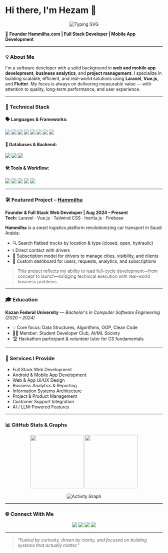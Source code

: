 # Hi there, I'm Hezam 👋

<p align="center">
  <img src="https://readme-typing-svg.demolab.com?font=Fira+Code&weight=500&size=24&duration=4000&pause=1000&color=10B981&center=true&vCenter=true&width=435&lines=Full+Stack+Developer;Mobile+App+Engineer;Founder+of+Hammilha;AI+and+LLM+Enthusiast" alt="Typing SVG" />
</p>


🚀 **Founder Hammilha.com | Full Stack Developer |  Mobile App Development**  

---

### 💡 About Me
I'm a software developer with a solid background in **web and mobile app development**, **business analytics**, and **project management**. I specialize in building scalable, efficient, and real-world solutions using **Laravel**, **Vue.js**, and **Flutter**. My focus is always on delivering measurable value — with attention to quality, long-term performance, and user experience.

---

### 🧠 Technical Stack

#### 🗣️ Languages & Frameworks:
<p>
  <img src="https://img.shields.io/badge/Dart-0175C2?style=flat&logo=dart&logoColor=white" />
  <img src="https://img.shields.io/badge/Java-007396?style=flat&logo=java&logoColor=white" />
  <img src="https://img.shields.io/badge/PHP-777BB4?style=flat&logo=php&logoColor=white" />
  <img src="https://img.shields.io/badge/JavaScript-F7DF1E?style=flat&logo=javascript&logoColor=black" />
  <img src="https://img.shields.io/badge/Flutter-02569B?style=flat&logo=flutter&logoColor=white" />
  <img src="https://img.shields.io/badge/Laravel-FF2D20?style=flat&logo=laravel&logoColor=white" />
  <img src="https://img.shields.io/badge/Symfony-000000?style=flat&logo=symfony&logoColor=white" />
  <img src="https://img.shields.io/badge/Vue.js-42b883?style=flat&logo=vue.js&logoColor=white" />
</p>

#### 🧩 Databases & Backend:
<p>
  <img src="https://img.shields.io/badge/MySQL-4479A1?style=flat&logo=mysql&logoColor=white" />
  <img src="https://img.shields.io/badge/SQLite-003B57?style=flat&logo=sqlite&logoColor=white" />
  <img src="https://img.shields.io/badge/Firebase-FFCA28?style=flat&logo=firebase&logoColor=black" />
</p>

#### 🛠️ Tools & Workflow:
<p>
  <img src="https://img.shields.io/badge/Git-F05032?style=flat&logo=git&logoColor=white" />
  <img src="https://img.shields.io/badge/Figma-F24E1E?style=flat&logo=figma&logoColor=white" />
  <img src="https://img.shields.io/badge/Tailwind_CSS-38B2AC?style=flat&logo=tailwind-css&logoColor=white" />
  <img src="https://img.shields.io/badge/VS_Code-007ACC?style=flat&logo=visual-studio-code&logoColor=white" />
  <img src="https://img.shields.io/badge/Postman-FF6C37?style=flat&logo=postman&logoColor=white" />
</p>

---

### 🛠️ Featured Project – [**Hammilha**](https://hammilha.com)
**Founder & Full Stack Web Developer | Aug 2024 – Present**  
**Tech:** Laravel · Vue.js · Tailwind CSS · Inertia.js · Firebase

**Hammilha** is a smart logistics platform revolutionizing car transport in Saudi Arabia:
- 🔍 Search flatbed trucks by location & type (closed, open, hydraulic)
- 📞 Direct contact with drivers
- 🚚 Subscription model for drivers to manage cities, visibility, and clients
- 🧠 Custom dashboard for users, requests, analytics, and subscriptions

> This project reflects my ability to lead full-cycle development—from concept to launch—bridging technical execution with real-world business problems.

---

### 🎓 Education
**Kazan Federal University** — *Bachelor's in Computer Software Engineering (2020 – 2024)*

- 💡 Core focus: Data Structures, Algorithms, OOP, Clean Code
- 👨‍💻 Member: Student Developer Club, AI/ML Society
- 🏆 Hackathon participant & volunteer tutor for CS fundamentals

---

### 🚀 Services I Provide
- Full Stack Web Development  
- Android & Mobile App Development  
- Web & App UI/UX Design  
- Business Analytics & Reporting  
- Information Systems Architecture  
- Project & Product Management  
- Customer Support Integration  
- AI / LLM-Powered Features  

---

### 📊 GitHub Stats & Graphs
<p align="center">
  <img src="https://github-readme-stats.vercel.app/api?username=hezam17&show_icons=true&theme=tokyonight" height="170" />
  <img src="https://github-readme-stats.vercel.app/api/top-langs/?username=hezam17&layout=compact&theme=tokyonight" height="170" />
</p>
<p align="center">
  <img src="https://github-readme-activity-graph.vercel.app/graph?username=hezam17&bg_color=0D1117&color=10B981&line=4C1D95&point=10B981&area=true&hide_border=true" alt="Activity Graph" />
</p>

---

### 🌐 Connect With Me

<p align="center">
  <a href="mailto:hezam1404@gmail.com"><img src="https://img.shields.io/badge/Email-D14836?style=for-the-badge&logo=gmail&logoColor=white"/></a>
  <a href="https://linkedin.com/in/hezam-abdulrahman" target="_blank"><img src="https://img.shields.io/badge/LinkedIn-0077B5?style=for-the-badge&logo=linkedin&logoColor=white"/></a>
  <a href="https://twitter.com/hezam1998" target="_blank"><img src="https://img.shields.io/badge/Twitter-1DA1F2?style=for-the-badge&logo=twitter&logoColor=white"/></a>
  <a href="https://portfoliohezo.netlify.app/" target="_blank"><img src="https://img.shields.io/badge/Portfolio-000000?style=for-the-badge&logo=firefox&logoColor=white"/></a>
</p>


---

> _"Fueled by curiosity, driven by clarity, and focused on building systems that actually matter."_

<!-- Optional visitor counter -->
<!-- ![Profile Views](https://komarev.com/ghpvc/?username=hezam17&color=blue) -->
